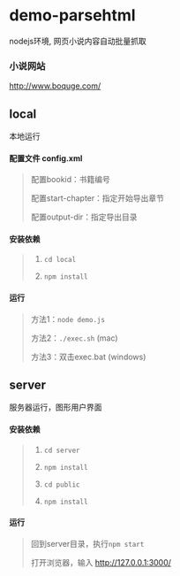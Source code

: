 # demo-parsehtml
nodejs环境, 网页小说内容自动批量抓取

### 小说网站
http://www.boquge.com/

## local
本地运行

#### 配置文件 config.xml
> 配置bookid：书籍编号
>
> 配置start-chapter：指定开始导出章节
>
> 配置output-dir：指定导出目录

#### 安装依赖
> 1. `cd local`
>
> 2. `npm install`

#### 运行
> 方法1：`node demo.js`
>
> 方法2：`./exec.sh` (mac)
>
> 方法3：双击exec.bat (windows)

## server
服务器运行，图形用户界面

#### 安装依赖
> 1. `cd server`
>
> 2. `npm install`
> 
> 3. `cd public`
>
> 4. `npm install`

#### 运行
> 回到server目录，执行`npm start`
>
> 打开浏览器，输入 http://127.0.0.1:3000/
